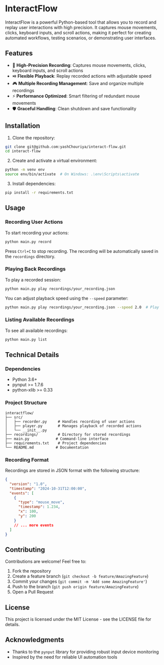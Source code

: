 # InteractFlow

InteractFlow is a powerful Python-based tool that allows you to record and replay user interactions with high precision. It captures mouse movements, clicks, keyboard inputs, and scroll actions, making it perfect for creating automated workflows, testing scenarios, or demonstrating user interfaces.

## Features

- 🎥 **High-Precision Recording**: Captures mouse movements, clicks, keyboard inputs, and scroll actions
- ⏯️ **Flexible Playback**: Replay recorded actions with adjustable speed
- 🎮 **Multiple Recording Management**: Save and organize multiple recordings
- ⚡ **Performance Optimized**: Smart filtering of redundant mouse movements
- 🛡️ **Graceful Handling**: Clean shutdown and save functionality

## Installation

1. Clone the repository:

```bash
git clone git@github.com:yashChouriya/interact-flow.git
cd interact-flow
```

2. Create and activate a virtual environment:

```bash
python -m venv env
source env/bin/activate  # On Windows: .\env\Scripts\activate
```

3. Install dependencies:

```bash
pip install -r requirements.txt
```

## Usage

### Recording User Actions

To start recording your actions:

```bash
python main.py record
```

Press `Ctrl+C` to stop recording. The recording will be automatically saved in the `recordings` directory.

### Playing Back Recordings

To play a recorded session:

```bash
python main.py play recordings/your_recording.json
```

You can adjust playback speed using the `--speed` parameter:

```bash
python main.py play recordings/your_recording.json --speed 2.0  # Play at 2x speed
```

### Listing Available Recordings

To see all available recordings:

```bash
python main.py list
```

## Technical Details

### Dependencies

- Python 3.6+
- pynput >= 1.7.6
- python-xlib >= 0.33

### Project Structure

```
interactflow/
├── src/
│   ├── recorder.py     # Handles recording of user actions
│   ├── player.py       # Manages playback of recorded actions
│   └── __init__.py
├── recordings/         # Directory for stored recordings
├── main.py            # Command-line interface
├── requirements.txt    # Project dependencies
└── README.md          # Documentation
```

### Recording Format

Recordings are stored in JSON format with the following structure:

```json
{
  "version": "1.0",
  "timestamp": "2024-10-31T12:00:00",
  "events": [
    {
      "type": "mouse_move",
      "timestamp": 1.234,
      "x": 100,
      "y": 200
    }
    // ... more events
  ]
}
```

## Contributing

Contributions are welcome! Feel free to:

1. Fork the repository
2. Create a feature branch (`git checkout -b feature/AmazingFeature`)
3. Commit your changes (`git commit -m 'Add some AmazingFeature'`)
4. Push to the branch (`git push origin feature/AmazingFeature`)
5. Open a Pull Request

## License

This project is licensed under the MIT License - see the LICENSE file for details.

## Acknowledgments

- Thanks to the `pynput` library for providing robust input device monitoring
- Inspired by the need for reliable UI automation tools
